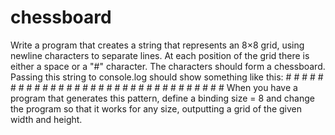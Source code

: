# chessboard
Write a program that creates a string that represents an 8×8 grid, using newline characters to separate lines. At each position of the grid there is either a space or a "#" character. The characters should form a chessboard.  Passing this string to console.log should show something like this:   # # # # # # # #   # # # # # # # #   # # # # # # # #   # # # # # # # # When you have a program that generates this pattern, define a binding size = 8 and change the program so that it works for any size, outputting a grid of the given width and height.
